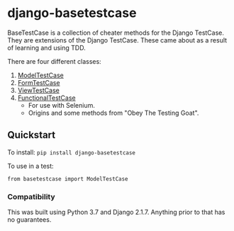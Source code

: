 
# django-basetestcase
BaseTestCase is a collection of cheater methods for the Django TestCase. They are extensions of the Django TestCase. These came about as a result of learning and using TDD.

There are four different classes:
1. [ModelTestCase](https://github.com/Spleeding1/django-basetestcase/blob/master/ModelTestCase.md)
2. [FormTestCase](https://github.com/Spleeding1/django-basetestcase/blob/master/FormTestCase.md)
3. [ViewTestCase](https://github.com/Spleeding1/django-basetestcase/blob/master/ViewTestCase.md)
4. [FunctionalTestCase](https://github.com/Spleeding1/django-basetestcase/blob/master/FunctionalTestCase.md)
    - For use with Selenium.
    - Origins and some methods from "Obey The Testing Goat".
    
## Quickstart
To install:
`pip install django-basetestcase`

To use in a test:

`from basetestcase import ModelTestCase`

### Compatibility
This was built using Python 3.7 and Django 2.1.7. Anything prior to that has no guarantees.
